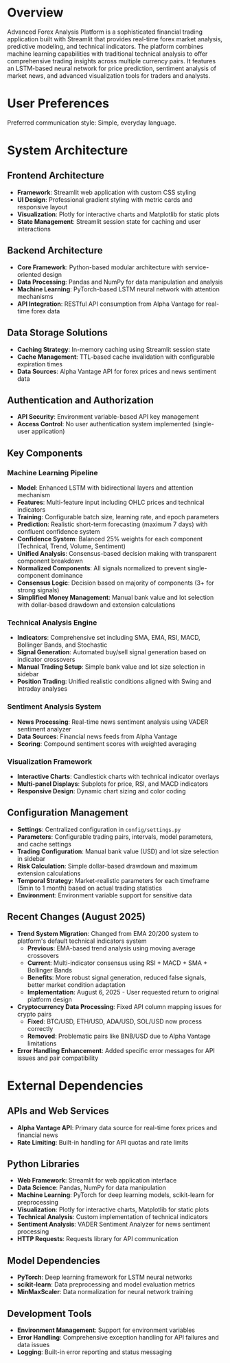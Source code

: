 # Overview

Advanced Forex Analysis Platform is a sophisticated financial trading application built with Streamlit that provides real-time forex market analysis, predictive modeling, and technical indicators. The platform combines machine learning capabilities with traditional technical analysis to offer comprehensive trading insights across multiple currency pairs. It features an LSTM-based neural network for price prediction, sentiment analysis of market news, and advanced visualization tools for traders and analysts.

# User Preferences

Preferred communication style: Simple, everyday language.

# System Architecture

## Frontend Architecture
- **Framework**: Streamlit web application with custom CSS styling
- **UI Design**: Professional gradient styling with metric cards and responsive layout
- **Visualization**: Plotly for interactive charts and Matplotlib for static plots
- **State Management**: Streamlit session state for caching and user interactions

## Backend Architecture
- **Core Framework**: Python-based modular architecture with service-oriented design
- **Data Processing**: Pandas and NumPy for data manipulation and analysis
- **Machine Learning**: PyTorch-based LSTM neural network with attention mechanisms
- **API Integration**: RESTful API consumption from Alpha Vantage for real-time forex data

## Data Storage Solutions
- **Caching Strategy**: In-memory caching using Streamlit session state
- **Cache Management**: TTL-based cache invalidation with configurable expiration times
- **Data Sources**: Alpha Vantage API for forex prices and news sentiment data

## Authentication and Authorization
- **API Security**: Environment variable-based API key management
- **Access Control**: No user authentication system implemented (single-user application)

## Key Components

### Machine Learning Pipeline
- **Model**: Enhanced LSTM with bidirectional layers and attention mechanism
- **Features**: Multi-feature input including OHLC prices and technical indicators
- **Training**: Configurable batch size, learning rate, and epoch parameters
- **Prediction**: Realistic short-term forecasting (maximum 7 days) with confluent confidence system
- **Confidence System**: Balanced 25% weights for each component (Technical, Trend, Volume, Sentiment)
- **Unified Analysis**: Consensus-based decision making with transparent component breakdown
- **Normalized Components**: All signals normalized to prevent single-component dominance
- **Consensus Logic**: Decision based on majority of components (3+ for strong signals)
- **Simplified Money Management**: Manual bank value and lot selection with dollar-based drawdown and extension calculations

### Technical Analysis Engine
- **Indicators**: Comprehensive set including SMA, EMA, RSI, MACD, Bollinger Bands, and Stochastic
- **Signal Generation**: Automated buy/sell signal generation based on indicator crossovers
- **Manual Trading Setup**: Simple bank value and lot size selection in sidebar
- **Position Trading**: Unified realistic conditions aligned with Swing and Intraday analyses

### Sentiment Analysis System
- **News Processing**: Real-time news sentiment analysis using VADER sentiment analyzer
- **Data Sources**: Financial news feeds from Alpha Vantage
- **Scoring**: Compound sentiment scores with weighted averaging

### Visualization Framework
- **Interactive Charts**: Candlestick charts with technical indicator overlays
- **Multi-panel Displays**: Subplots for price, RSI, and MACD indicators
- **Responsive Design**: Dynamic chart sizing and color coding

## Configuration Management
- **Settings**: Centralized configuration in `config/settings.py`
- **Parameters**: Configurable trading pairs, intervals, model parameters, and cache settings
- **Trading Configuration**: Manual bank value (USD) and lot size selection in sidebar
- **Risk Calculation**: Simple dollar-based drawdown and maximum extension calculations
- **Temporal Strategy**: Market-realistic parameters for each timeframe (5min to 1 month) based on actual trading statistics
- **Environment**: Environment variable support for sensitive data

## Recent Changes (August 2025)
- **Trend System Migration**: Changed from EMA 20/200 system to platform's default technical indicators system
  - **Previous**: EMA-based trend analysis using moving average crossovers
  - **Current**: Multi-indicator consensus using RSI + MACD + SMA + Bollinger Bands
  - **Benefits**: More robust signal generation, reduced false signals, better market condition adaptation
  - **Implementation**: August 6, 2025 - User requested return to original platform design
- **Cryptocurrency Data Processing**: Fixed API column mapping issues for crypto pairs
  - **Fixed**: BTC/USD, ETH/USD, ADA/USD, SOL/USD now process correctly
  - **Removed**: Problematic pairs like BNB/USD due to Alpha Vantage limitations
- **Error Handling Enhancement**: Added specific error messages for API issues and pair compatibility

# External Dependencies

## APIs and Web Services
- **Alpha Vantage API**: Primary data source for real-time forex prices and financial news
- **Rate Limiting**: Built-in handling for API quotas and rate limits

## Python Libraries
- **Web Framework**: Streamlit for web application interface
- **Data Science**: Pandas, NumPy for data manipulation
- **Machine Learning**: PyTorch for deep learning models, scikit-learn for preprocessing
- **Visualization**: Plotly for interactive charts, Matplotlib for static plots
- **Technical Analysis**: Custom implementation of technical indicators
- **Sentiment Analysis**: VADER Sentiment Analyzer for news sentiment processing
- **HTTP Requests**: Requests library for API communication

## Model Dependencies
- **PyTorch**: Deep learning framework for LSTM neural networks
- **scikit-learn**: Data preprocessing and model evaluation metrics
- **MinMaxScaler**: Data normalization for neural network training

## Development Tools
- **Environment Management**: Support for environment variables
- **Error Handling**: Comprehensive exception handling for API failures and data issues
- **Logging**: Built-in error reporting and status messaging